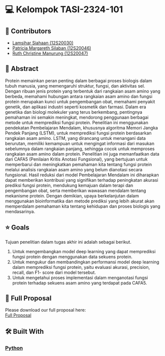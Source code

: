 # 💻 Kelompok TASI-2324-101 <a name="about-project"></a>

## 👥 Contributors
- [Lamsihar Siahaan (12S20030)](https://github.com/lamsiharsiahaan)<br>
- [Patricia Margareth Silaban (12S20046)](https://github.com/irmatampubolon)<br>
- [Ruth Christine Manurung (12S20047)](https://github.com/ruthcmanurung)<br>

## 📝 Abstract
Protein memainkan peran penting dalam berbagai proses biologis dalam tubuh manusia, yang memengaruhi struktur, fungsi, dan aktivitas sel. Dengan ribuan jenis protein yang terbentuk dari rangkaian asam amino yang berbeda, memahami hubungan antara rangkaian asam amino dan fungsi protein merupakan kunci untuk pengembangan obat, memahami penyakit genetik, dan aplikasi industri seperti kosmetik dan farmasi. Dalam era genetika dan biologi molekuler yang terus berkembang, pentingnya pemahaman ini semakin meningkat, mendorong penggunaan berbagai metode untuk memprediksi fungsi protein. Penelitian ini menggunakan pendekatan Pembelajaran Mendalam, khususnya algoritma Memori Jangka Pendek Panjang (LSTM), untuk memprediksi fungsi protein berdasarkan rangkaian asam amino. LSTM, yang dirancang untuk menangani data berurutan, memiliki kemampuan untuk mengingat informasi dari masukan sebelumnya dalam rangkaian panjang, sehingga cocok untuk memproses rangkaian asam amino dalam protein. Penelitian ini juga memanfaatkan data dari CAFA5 (Penilaian Kritis Anotasi Fungsional), yang bertujuan untuk memperbarui dan meningkatkan pemahaman kita tentang fungsi protein melalui analisis rangkaian asam amino yang belum dianotasi secara fungsional. Hasil reduksi dari model Pembelajaran Mendalam ini diharapkan dapat memberikan kontribusi yang signifikan terhadap peningkatan akurasi prediksi fungsi protein, mendukung kemajuan dalam terapi dan pengembangan obat, serta memberikan wawasan mendalam tentang mekanisme protein. Dengan demikian, upaya berkelanjutan dalam menggunakan bioinformatika dan metode prediksi yang lebih akurat akan memperdalam pemahaman kita tentang kehidupan dan proses biologis yang mendasarinya. 

## ⭐ Goals 
Tujuan penelitian dalam tugas akhir ini adalah sebagai berikut.
1. Untuk mengembangkan model deep learning yang dapat memprediksi fungsi 
protein dengan menggunakan data sekuens protein.
2. Untuk mengukur dan membandingkan performansi model deep learning dalam 
memprediksi fungsi protein, yaitu evaluasi akurasi, precision, recall, dan F1-
score dari model tersebut.
3. Untuk mengetahui proses implementasi dalam menganotasi fungsi protein 
terhadap sekuens asam amino yang terdapat pada CAFA5.

## 📖 Full Proposal
Please download our full proposal here:<br>
[Full Proposal](https://institutteknologidel-my.sharepoint.com/my?listurl=%2Fpersonal%2Flibrary%5Fdel%5Fac%5Fid%2FDocuments&remoteItem=%7B%22mp%22%3A%7B%22webAbsoluteUrl%22%3A%22https%3A%2F%2Finstitutteknologidel%2Dmy%2Esharepoint%2Ecom%2Fpersonal%2Fperpustakaan%5Fdel%5Fac%5Fid%22%2C%22listFullUrl%22%3A%22https%3A%2F%2Finstitutteknologidel%2Dmy%2Esharepoint%2Ecom%2Fpersonal%2Fperpustakaan%5Fdel%5Fac%5Fid%2FDocuments%22%2C%22rootFolder%22%3A%22%2Fpersonal%2Fperpustakaan%5Fdel%5Fac%5Fid%2FDocuments%2FTUGAS%20AKHIR%22%7D%2C%22rsi%22%3A%7B%22listFullUrl%22%3A%22https%3A%2F%2Finstitutteknologidel%2Dmy%2Esharepoint%2Ecom%2Fpersonal%2Flibrary%5Fdel%5Fac%5Fid%2FDocuments%22%2C%22rootFolder%22%3A%22%2Fpersonal%2Flibrary%5Fdel%5Fac%5Fid%2FDocuments%2FDokumen%20Wisudawan%20Tahun%202025%2FWisudawan%20Tahun%202024%2FFakultas%20Informatika%20dan%20Teknik%20Elektro%2FSistem%20Informasi%2FTUGAS%20AKHIR%2FTASI%2D2324%2D101%2FDokumen%20Final%22%2C%22webAbsoluteUrl%22%3A%22https%3A%2F%2Finstitutteknologidel%2Dmy%2Esharepoint%2Ecom%2Fpersonal%2Flibrary%5Fdel%5Fac%5Fid%22%7D%7D&id=%2Fpersonal%2Flibrary%5Fdel%5Fac%5Fid%2FDocuments%2FDokumen%20Wisudawan%20Tahun%202025%2FWisudawan%20Tahun%202024%2FFakultas%20Informatika%20dan%20Teknik%20Elektro%2FSistem%20Informasi%2FTUGAS%20AKHIR%2FTASI%2D2324%2D101%2FDokumen%20Final%2Fta%2D2324ga%2D101%2Ddokumenfinal%2Epdf&parent=%2Fpersonal%2Flibrary%5Fdel%5Fac%5Fid%2FDocuments%2FDokumen%20Wisudawan%20Tahun%202025%2FWisudawan%20Tahun%202024%2FFakultas%20Informatika%20dan%20Teknik%20Elektro%2FSistem%20Informasi%2FTUGAS%20AKHIR%2FTASI%2D2324%2D101%2FDokumen%20Final)

## 🛠 Built With <a name="built-with"></a>
### <a href="https://www.python.org/">Python</a>
